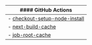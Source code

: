 | #### GitHub Actions                                                                           |
|-----------------------------------------------------------------------------------------------|
| - [checkout-setup-node-install](https://github.com/brianespinosa/checkout-setup-node-install) |
| - [next-build-cache](https://github.com/brianespinosa/next-build-cache)                       |
| - [job-root-cache](https://github.com/brianespinosa/job-root-cache)                           |

<!--
**brianespinosa/brianespinosa** is a ✨ _special_ ✨ repository because its `README.md` (this file) appears on your GitHub profile.

Here are some ideas to get you started:

- 🔭 I’m currently working on ...
- 🌱 I’m currently learning ...
- 👯 I’m looking to collaborate on ...
- 🤔 I’m looking for help with ...
- 💬 Ask me about ...
- 📫 How to reach me: ...
- 😄 Pronouns: ...
- ⚡ Fun fact: ...
-->
